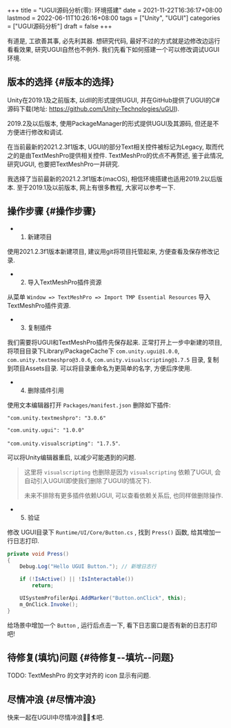 +++
title = "UGUI源码分析(零): 环境搭建"
date = 2021-11-22T16:36:17+08:00
lastmod = 2022-06-11T10:26:16+08:00
tags = ["Unity", "UGUI"]
categories = ["UGUI源码分析"]
draft = false
+++

有道是, 工欲善其事, 必先利其器. 想研究代码, 最好不过的方式就是边修改边运行看看效果, 研究UGUI自然也不例外.
我们先看下如何搭建一个可以修改调试UGUI环境.


## 版本的选择 {#版本的选择}

Unity在2019.1及之前版本, 以dll的形式提供UGUI, 并在GitHub提供了UGUI的C#源码下载(地址: <https://github.com/Unity-Technologies/uGUI>).

2019.2及以后版本, 使用PackageManager的形式提供UGUI及其源码, 但还是不方便进行修改和调试.

在当前最新的2021.2.3f1版本, UGUI的部分Text相关控件被标记为Legacy, 取而代之的是由TextMeshPro提供相关控件. TextMeshPro的优点不再赘述,
鉴于此情况, 研究UGUI, 也要把TextMeshPro一并研究.

我选择了当前最新的2021.2.3f1版本(macOS), 相信环境搭建也适用2019.2以后版本. 至于2019.1及以前版本, 网上有很多教程, 大家可以参考一下.


## 操作步骤 {#操作步骤}

-   1. 新建项目

使用2021.2.3f1版本新建项目, 建议用git将项目托管起来, 方便查看及保存修改记录.

-   2. 导入TextMeshPro插件资源

从菜单 `Window => TextMeshPro => Import TMP Essential Resources` 导入TextMeshPro插件资源.

-   3. 复制插件

我们需要将UGUI和TextMeshPro插件先保存起来. 正常打开上一步中新建的项目, 将项目目录下Library/PackageCache下
`com.unity.ugui@1.0.0`, `com.unity.textmeshpro@3.0.6`, `com.unity.visualscripting@1.7.5` 目录, 复制到项目Assets目录.
可以将目录重命名为更简单的名字, 方便后序使用.

-   4. 删除插件引用

使用文本编辑器打开 `Packages/manifest.json` 删除如下插件:

`"com.unity.textmeshpro": "3.0.6"`

`"com.unity.ugui": "1.0.0"`

`"com.unity.visualscripting": "1.7.5"`.

可以将Unity编辑器重启, 以减少可能遇到的问题.

> 这里将 `visualscripting` 也删除是因为 `visualscripting` 依赖了UGUI, 会自动引入UGUI(即使我们删除了UGUI的情况下).
>
> 未来不排除有更多插件依赖UGUI, 可以查看依赖关系后, 也同样做删除操作.

-   5. 验证

修改 UGUI目录下 `Runtime/UI/Core/Button.cs` , 找到 `Press()` 函数, 给其增加一行日志打印.

```csharp
private void Press()
{
    Debug.Log("Hello UGUI Button."); // 新增日志行

    if (!IsActive() || !IsInteractable())
        return;

    UISystemProfilerApi.AddMarker("Button.onClick", this);
    m_OnClick.Invoke();
}
```

给场景中增加一个 `Button` , 运行后点击一下, 看下日志窗口是否有新的日志打印吧!


## 待修复(填坑)问题 {#待修复--填坑--问题}

TODO: TextMeshPro 的文字对齐的 icon 显示有问题.


## 尽情冲浪 {#尽情冲浪}

快来一起在UGUI中尽情冲浪🏄‍♀️🏄吧.
